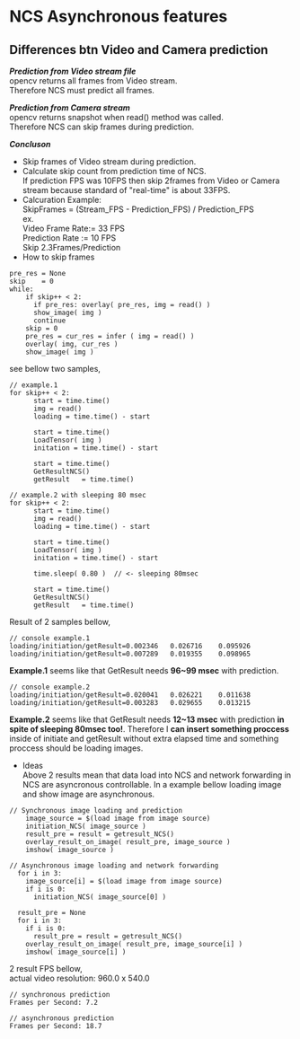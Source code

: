 # NCS Asynchronous features

## Differences btn Video and Camera prediction  
***Prediction from Video stream file***  
opencv returns all frames from Video stream.  
Therefore NCS must predict all frames.  

***Prediction from Camera stream***  
opencv returns snapshot when read() method was called.  
Therefore NCS can skip frames during prediction.  

***Concluson***  
- Skip frames of Video stream during prediction.  
- Calculate skip count from prediction time of NCS.  
If prediction FPS was 10FPS then skip 2frames from Video or Camera stream because standard of "real-time" is about 33FPS.  
- Calcuration Example:  
SkipFrames = (Stream_FPS - Prediction_FPS) / Prediction_FPS  
ex.  
Video Frame Rate:= 33 FPS  
Prediction Rate := 10 FPS  
Skip 2.3Frames/Prediction    
- How to skip frames
```
pre_res = None
skip    = 0
while:
    if skip++ < 2:
      if pre_res: overlay( pre_res, img = read() )
      show_image( img )
      continue
    skip = 0
    pre_res = cur_res = infer ( img = read() )
    overlay( img, cur_res )
    show_image( img ) 
```
see bellow two samples,
```
// example.1
for skip++ < 2:
      start = time.time()
      img = read()
      loading = time.time() - start
      
      start = time.time()
      LoadTensor( img )
      initation = time.time() - start
      
      start = time.time()
      GetResultNCS()
      getResult   = time.time()
```
```
// example.2 with sleeping 80 msec
for skip++ < 2:
      start = time.time()
      img = read()
      loading = time.time() - start
      
      start = time.time()
      LoadTensor( img )
      initation = time.time() - start
      
      time.sleep( 0.80 )  // <- sleeping 80msec
      
      start = time.time()
      GetResultNCS()
      getResult   = time.time()
```
Result of 2 samples bellow,
```
// console example.1
loading/initiation/getResult=0.002346	0.026716	0.095926
loading/initiation/getResult=0.007289	0.019355	0.098965
```
**Example.1** seems like that GetResult needs **96~99 msec** with prediction.  
```
// console example.2
loading/initiation/getResult=0.020041	0.026221	0.011638
loading/initiation/getResult=0.003283	0.029655	0.013215
```
**Example.2** seems like that GetResult needs **12~13 msec** with prediction **in spite of sleeping 80msec too!**. Therefore I **can insert something proccess** inside of initiate and getResult without extra elapsed time and something proccess should be loading images.  

- Ideas  
Above 2 results mean that data load into NCS and network forwarding in NCS are asyncronous controllable. In a example bellow loading image and show image are asynchronous.  
```
// Synchronous image loading and prediction
    image_source = $(load image from image source)
    initiation_NCS( image_source )
    result_pre = result = getresult_NCS()
    overlay_result_on_image( result_pre, image_source )
    imshow( image_source )
```
```  
// Asynchronous image loading and network forwarding
  for i in 3:
    image_source[i] = $(load image from image source)
    if i is 0:
      initiation_NCS( image_source[0] )
      
  result_pre = None
  for i in 3:
    if i is 0:
      result_pre = result = getresult_NCS()
    overlay_result_on_image( result_pre, image_source[i] )
    imshow( image_source[i] )
```  
2 result FPS bellow,  
actual video resolution: 960.0 x 540.0
```
// synchronous prediction
Frames per Second: 7.2
```
```
// asynchronous prediction
Frames per Second: 18.7  
```
